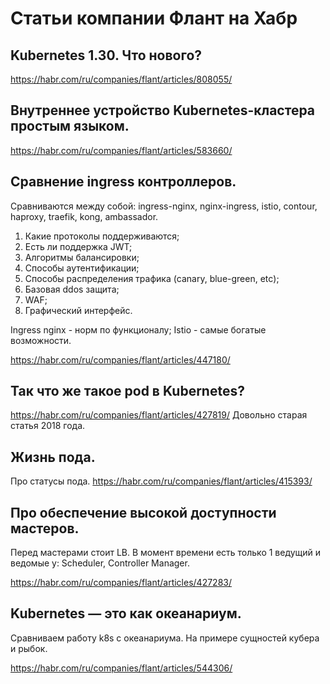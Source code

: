 # Статьи компании Флант на Хабр

## Kubernetes 1.30. Что нового?
https://habr.com/ru/companies/flant/articles/808055/

## Внутреннее устройство Kubernetes-кластера простым языком.
https://habr.com/ru/companies/flant/articles/583660/

## Сравнение ingress контроллеров.
Сравниваются между собой: ingress-nginx, nginx-ingress, istio, contour, haproxy, traefik, kong, ambassador.

1. Какие протоколы поддерживаются;
2. Есть ли поддержка JWT;
3. Алгоритмы балансировки;
4. Способы аутентификации;
5. Способы распределения трафика (canary, blue-green, etc);
6. Базовая ddos защита;
7. WAF;
8. Графический интерфейс.

Ingress nginx - норм по функционалу;
Istio - самые богатые возможности.

https://habr.com/ru/companies/flant/articles/447180/

## Так что же такое pod в Kubernetes?
https://habr.com/ru/companies/flant/articles/427819/
Довольно старая статья 2018 года.

## Жизнь пода.
Про статусы пода.
https://habr.com/ru/companies/flant/articles/415393/

## Про обеспечение высокой доступности мастеров.
Перед мастерами стоит LB. В момент времени есть только 1 ведущий и ведомые у: Scheduler, Controller Manager.

https://habr.com/ru/companies/flant/articles/427283/

## Kubernetes — это как океанариум.
Сравниваем работу k8s с океанариума. На примере сущностей кубера и рыбок.

https://habr.com/ru/companies/flant/articles/544306/
